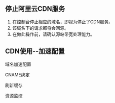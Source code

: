 ## 停止阿里云CDN服务

1. 在控制台停止相应的域名，即视为停止了CDN服务。
2. 该域名下的请求都将会回源。
3. 在做此操作前，请确认源站带宽处理能力。

## CDN使用--加速配置

域名加速配置

CNAME绑定

刷新缓存

资源监控